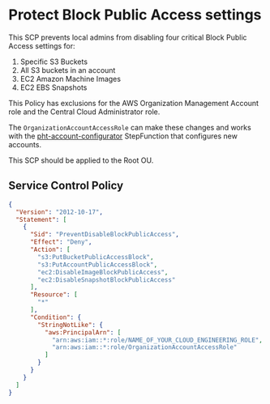 # Protect Block Public Access settings

This SCP prevents local admins from disabling four critical Block Public Access settings for:
1. Specific S3 Buckets
2. All S3 buckets in an account
3. EC2 Amazon Machine Images
4. EC2 EBS Snapshots

This Policy has exclusions for the AWS Organization Management Account role and the Central Cloud Administrator role.

The `OrganizationAccountAccessRole` can make these changes and works with the [pht-account-configurator](https://github.com/primeharbor/pht-account-configurator) StepFunction that configures new accounts.

This SCP should be applied to the Root OU.

## Service Control Policy
```json
{
  "Version": "2012-10-17",
  "Statement": [
    {
      "Sid": "PreventDisableBlockPublicAccess",
      "Effect": "Deny",
      "Action": [
        "s3:PutBucketPublicAccessBlock",
        "s3:PutAccountPublicAccessBlock",
        "ec2:DisableImageBlockPublicAccess",
        "ec2:DisableSnapshotBlockPublicAccess"
      ],
      "Resource": [
        "*"
      ],
      "Condition": {
        "StringNotLike": {
          "aws:PrincipalArn": [
            "arn:aws:iam::*:role/NAME_OF_YOUR_CLOUD_ENGINEERING_ROLE",
            "arn:aws:iam::*:role/OrganizationAccountAccessRole"
          ]
        }
      }
    }
  ]
}
```